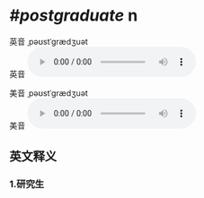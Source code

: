 # ***\#postgraduate*** n
英音 ˌpəʊstˈɡrædʒuət  
英音
<audio src="./media/postgraduate1_AAC.aac" controls="controls"></audio>

美音 ˌpəʊstˈɡrædʒuət  
美音
<audio src="./media/postgraduate2_AAC.aac" controls="controls"></audio>



  

英文释义
---
### 1.**研究生**  



